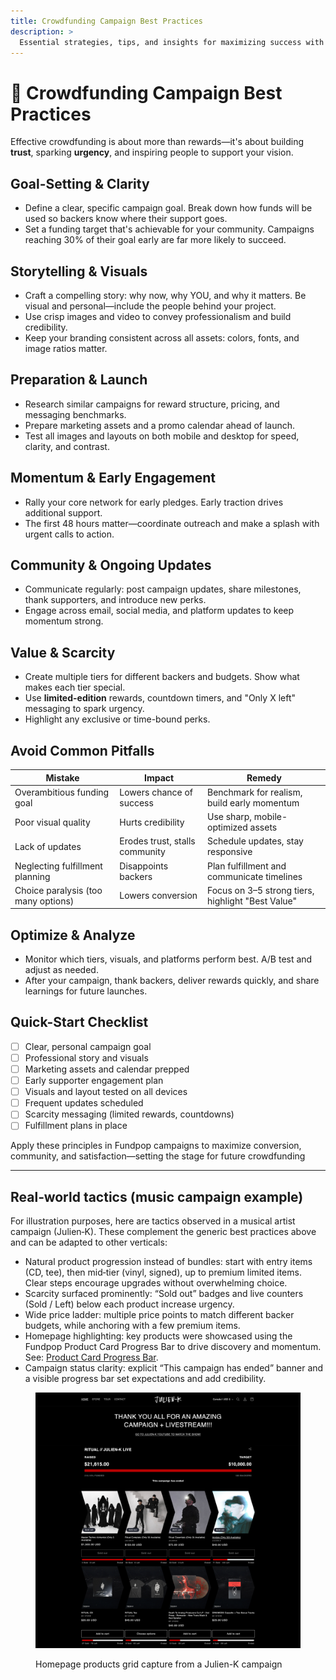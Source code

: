 ```yaml
---
title: Crowdfunding Campaign Best Practices
description: >
  Essential strategies, tips, and insights for maximizing success with Fundpop campaigns. Leverage proven tactics across goal-setting, storytelling, engagement, urgency, and execution.
---
```


# 🚀 Crowdfunding Campaign Best Practices

Effective crowdfunding is about more than rewards—it's about building **trust**, sparking **urgency**, and inspiring people to support your vision.

## Goal-Setting & Clarity

- Define a clear, specific campaign goal. Break down how funds will be used so backers know where their support goes.
- Set a funding target that's achievable for your community. Campaigns reaching 30% of their goal early are far more likely to succeed.

## Storytelling & Visuals

- Craft a compelling story: why now, why YOU, and why it matters. Be visual and personal—include the people behind your project.
- Use crisp images and video to convey professionalism and build credibility.
- Keep your branding consistent across all assets: colors, fonts, and image ratios matter.

## Preparation & Launch

- Research similar campaigns for reward structure, pricing, and messaging benchmarks.
- Prepare marketing assets and a promo calendar ahead of launch.
- Test all images and layouts on both mobile and desktop for speed, clarity, and contrast.

## Momentum & Early Engagement

- Rally your core network for early pledges. Early traction drives additional support.
- The first 48 hours matter—coordinate outreach and make a splash with urgent calls to action.

## Community & Ongoing Updates

- Communicate regularly: post campaign updates, share milestones, thank supporters, and introduce new perks.
- Engage across email, social media, and platform updates to keep momentum strong.

## Value & Scarcity

- Create multiple tiers for different backers and budgets. Show what makes each tier special.
- Use **limited-edition** rewards, countdown timers, and "Only X left" messaging to spark urgency.
- Highlight any exclusive or time-bound perks.

## Avoid Common Pitfalls

| Mistake | Impact | Remedy |
|---|---|---|
| Overambitious funding goal | Lowers chance of success | Benchmark for realism, build early momentum |
| Poor visual quality | Hurts credibility | Use sharp, mobile-optimized assets |
| Lack of updates | Erodes trust, stalls community | Schedule updates, stay responsive |
| Neglecting fulfillment planning | Disappoints backers | Plan fulfillment and communicate timelines |
| Choice paralysis (too many options) | Lowers conversion | Focus on 3–5 strong tiers, highlight "Best Value" |

## Optimize & Analyze

- Monitor which tiers, visuals, and platforms perform best. A/B test and adjust as needed.
- After your campaign, thank backers, deliver rewards quickly, and share learnings for future launches.

## Quick-Start Checklist

- [ ] Clear, personal campaign goal
- [ ] Professional story and visuals
- [ ] Marketing assets and calendar prepped
- [ ] Early supporter engagement plan
- [ ] Visuals and layout tested on all devices
- [ ] Frequent updates scheduled
- [ ] Scarcity messaging (limited rewards, countdowns)
- [ ] Fulfillment plans in place

Apply these principles in Fundpop campaigns to maximize conversion, community, and satisfaction—setting the stage for future crowdfunding

---

## Real‑world tactics (music campaign example)

For illustration purposes, here are tactics observed in a musical artist campaign (Julien‑K). These complement the generic best practices above and can be adapted to other verticals:

- Natural product progression instead of bundles: start with entry items (CD, tee), then mid‑tier (vinyl, signed), up to premium limited items. Clear steps encourage upgrades without overwhelming choice.
- Scarcity surfaced prominently: “Sold out” badges and live counters (Sold / Left) below each product increase urgency.
- Wide price ladder: multiple price points to match different backer budgets, while anchoring with a few premium items.
- Homepage highlighting: key products were showcased using the Fundpop Product Card Progress Bar to drive discovery and momentum. See: [Product Card Progress Bar](../widgets/product-card-progress-bar.md).
- Campaign status clarity: explicit “This campaign has ended” banner and a visible progress bar set expectations and add credibility.

<figure><img src="https://raw.githubusercontent.com/entwoska/Fundpop-docs/main/.gitbook/assets/best-practices-julien-k-product-grid.png" alt="Campaign products grid"><figcaption><p>Homepage products grid capture from a Julien-K campaign</p></figcaption></figure>